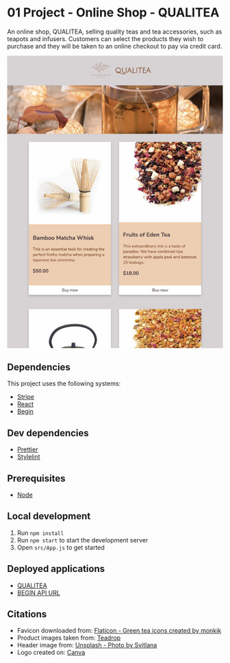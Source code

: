 # 01 Project - Online Shop - QUALITEA

An online shop, QUALITEA, selling quality teas and tea accessories, such as teapots and infusers. Customers can select the products they wish to purchase and they will be taken to an online checkout to pay via credit card.

![Screenshot of QUALITEA website](screenshot-qualitea-tablet.png)
## Dependencies

This project uses the following systems:

* [Stripe](https://stripe.com/)
* [React](https://github.com/facebook/react)
* [Begin](https://begin.com/)

## Dev dependencies

* [Prettier](https://prettier.io/)
* [Stylelint](https://stylelint.io/)

## Prerequisites

* [Node](https://nodejs.org/)
  
## Local development

1. Run `npm install` 
2. Run `npm start` to start the development server
3. Open `src/App.js` to get started

## Deployed applications

* [QUALITEA](https://qualitea.netlify.app/)
* [BEGIN API URL](https://music-2o5-staging.begin.app)

## Citations

* Favicon downloaded from: [Flaticon - Green tea icons created by monkik](https://www.flaticon.com/free-icons/green-tea)
* Product images taken from: [Teadrop](https://www.teadrop.com.au/)
* Header image from: [Unsplash - Photo by Svitlana](https://unsplash.com/@kekse_und_ich?utm_source=unsplash&utm_medium=referral&utm_content=creditCopyText)
* Logo created on: [Canva](https://www.canva.com/)
  